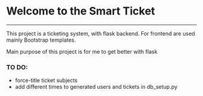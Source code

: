 <h1>Welcome to the Smart Ticket</h1>

<hr>

<p>This project is a ticketing system, with flask backend. For frontend are used mainly Bootstrap templates.</p>
<p>Main purpose of this project is for me to get better with flask</p>


<h3>TO DO:</h3>
<ul>
    <li>force-title ticket subjects</li>
    <li>add different times to generated users and tickets in db_setup.py</li>
</ul>